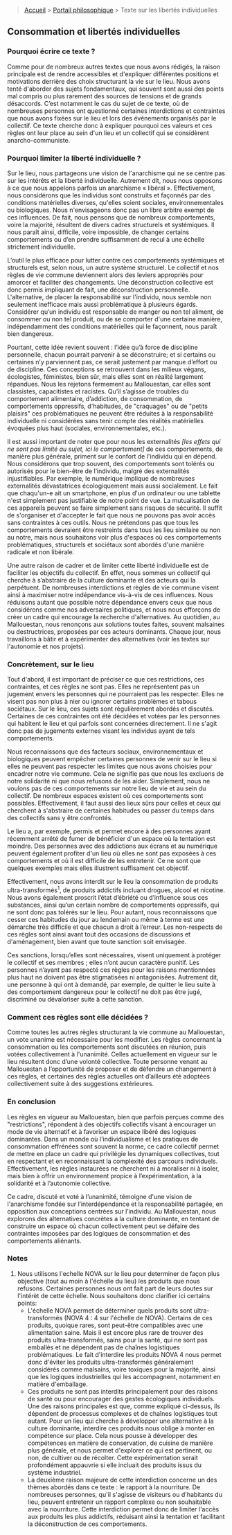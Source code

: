 > [Accueil](../../) > [Portail philosophique](../) > Texte sur les libertés individuelles

## Consommation et libertés individuelles

### Pourquoi écrire ce texte ?
Comme pour de nombreux autres textes que nous avons rédigés, la raison principale est de rendre accessibles et d'expliquer différentes positions et motivations derrière des choix structurant la vie sur le lieu. Nous avons tenté d'aborder des sujets fondamentaux, qui souvent sont aussi des points mal compris ou plus rarement des sources de tensions et de grands désaccords. C’est notamment le cas du sujet de ce texte, où de nombreuses personnes ont questionné certaines interdictions et contraintes que nous avons fixées sur le lieu et lors des événements organisés par le collectif. Ce texte cherche donc à expliquer pourquoi ces valeurs et ces règles ont leur place au sein d'un lieu et un collectif qui se considèrent anarcho-communiste.

### Pourquoi limiter la liberté individuelle ?
Sur le lieu, nous partageons une vision de l'anarchisme qui ne se centre pas sur les intérêts et la liberté individuelle. Autrement dit, nous nous opposons à ce que nous appelons parfois un anarchisme « libéral ». Effectivement, nous considérons que les individus sont construits et façonnés par des conditions matérielles diverses, qu'elles soient sociales, environnementales ou biologiques. Nous n'envisageons donc pas un libre arbitre exempt de ces influences. De fait, nous pensons que de nombreux comportements, voire la majorité, résultent de divers cadres structurels et systémiques. Il nous paraît ainsi, difficile, voire impossible, de changer certains comportements ou d’en prendre suffisamment de recul à une échelle strictement individuelle.

L’outil le plus efficace pour lutter contre ces comportements systémiques et structurels est, selon nous, un autre système structurel. Le collectif et nos règles de vie commune deviennent alors des leviers appropriés pour amorcer et faciliter des changements. Une déconstruction collective est donc permis impliquant de fait, une déconstruction personnelle. L'alternative, de placer la responsabilité sur l'individu, nous semble non seulement inefficace mais aussi problématique à plusieurs égards. Considérer qu’un individu est responsable de manger ou non tel aliment, de consommer ou non tel produit, ou de se comporter d'une certaine manière, indépendamment des conditions matérielles qui le façonnent, nous paraît bien dangereux.

Pourtant, cette idée revient souvent : l’idée qu’à force de discipline personnelle, chacun pourrait parvenir à se déconstruire; et si certains ou certaines n’y parviennent pas, ce serait justement par manque d’effort ou de discipline. Ces conceptions se retrouvent dans les milieux végans, écologistes, féministes, bien sûr, mais elles sont en réalité largement répandues. Nous les rejetons fermement au Mallouestan, car elles sont classistes, capacitistes et racistes. Qu’il s’agisse de troubles du comportement alimentaire, d’addiction, de consommation, de comportements oppressifs, d'habitudes, de "craquages" ou de "petits plaisirs" ces problématiques ne peuvent être réduites à la responsabilité individuelle ni considérées sans tenir compte des réalités matérielles évoquées plus haut (sociales, environnementales, etc.).

Il est aussi important de noter que pour nous les externalités *[les effets qui ne sont pas limité au sujet, ici le comportement]* de ces comportements, de manière plus générale, priment sur le confort de l'individu qui en dépend. Nous considérons que trop souvent, des comportements sont tolérés ou autorisés pour le bien-être de l’individu, malgré des externalités injustifiables. Par exemple, le numérique implique de nombreuses externalités dévastatrices écologiquement mais aussi socialement. Le fait que chaqu'un-e ait un smartphone, en plus d'un ordinateur ou une tablette n'est simplement pas justifiable de notre point de vue. La mutualisation de ces appareils peuvent se faire simplement sans risques de sécurité. Il suffit de s'organiser et d'accepter le fait que nous ne pouvons pas avoir accès sans contraintes à ces outils. Nous ne prétendons pas que tous les comportements devraient être restreints dans tous les lieu similaire ou non au notre, mais nous souhaitons voir plus d'espaces où ces comportements problématiques, structurels et sociétaux sont abordés d'une manière radicale et non libérale.

Une autre raison de cadrer et de limiter cette liberté individuelle est de faciliter les objectifs du collectif. En effet, nous sommes un collectif qui cherche à s’abstraire de la culture dominante et des acteurs qui la perpétuent. De nombreuses interdictions et règles de vie commune visent ainsi à maximiser notre indépendance vis-à-vis de ces influences. Nous réduisons autant que possible notre dépendance envers ceux que nous considérons comme nos adversaires politiques, et nous nous efforçons de créer un cadre qui encourage la recherche d'alternatives. Au quotidien, au Mallouestan, nous renonçons aux solutions toutes faites, souvent malsaines ou destructrices, proposées par ces acteurs dominants. Chaque jour, nous travaillons à bâtir et à expérimenter des alternatives (voir les textes sur l'autonomie et nos projets).

### Concrètement, sur le lieu
Tout d'abord, il est important de préciser ce que ces restrictions, ces contraintes, et ces règles ne sont pas. Elles ne représentent pas un jugement envers les personnes qui ne pourraient pas les respecter. Elles ne visent pas non plus à nier ou ignorer certains problèmes et tabous sociétaux. Sur le lieu, ces sujets sont régulièrement abordés et discutés. Certaines de ces contraintes ont été décidées et votées par les personnes qui habitent le lieu et qui parfois sont concernées directement. Il ne s'agit donc pas de jugements externes visant les individus ayant de tels comportements.

Nous reconnaissons que des facteurs sociaux, environnementaux et biologiques peuvent empêcher certaines personnes de venir sur le lieu si elles ne peuvent pas respecter les limites que nous avons choisies pour encadrer notre vie commune. Cela ne signifie pas que nous les excluons de notre solidarité ni que nous refusons de les aider. Simplement, nous ne voulons pas de ces comportements sur notre lieu de vie et au sein du collectif. De nombreux espaces existent où ces comportements sont possibles. Effectivement, il faut aussi des lieux sûrs pour celles et ceux qui cherchent à s'abstraire de certaines habitudes ou passer du temps dans des collectifs sans y être confrontés.

Le lieu a, par exemple, permis et permet encore à des personnes ayant récemment arrêté de fumer de bénéficier d'un espace où la tentation est moindre. Des personnes avec des addictions aux écrans et au numérique peuvent également profiter d'un lieu où elles ne sont pas exposées à ces comportements et où il est difficile de les entretenir. Ce ne sont que quelques exemples mais elles illustrent suffisament cet objectif.

Effectivement, nous avons interdit sur le lieu la consommation de produits ultra-transformés<sup>1</sup>, de produits addictifs incluant drogues, alcool et nicotine. Nous avons également proscrit l’état d’ébriété ou d’influence sous ces substances, ainsi qu’un certain nombre de comportements oppressifs, qui ne sont donc pas tolérés sur le lieu. Pour autant, nous reconnaissons que cesser ces habitudes du jour au lendemain ou même à terme est une démarche très difficile et que chacun a droit à l’erreur. Les non-respects de ces règles sont ainsi avant tout des occasions de discussions et d'aménagement, bien avant que toute sanction soit envisagée.

Ces sanctions, lorsqu’elles sont nécessaires, visent uniquement à protéger le collectif et ses membres ; elles n’ont aucun caractère punitif. Les personnes n’ayant pas respecté ces règles pour les raisons mentionnées plus haut ne doivent pas être stigmatisées ni antagonisées. Autrement dit, une personne à qui ont à demandé, par exemple, de quitter le lieu suite à des comportement dangereux pour le collectif ne doit pas être jugé, discriminé ou dévaloriser suite à cette sanction.

### Comment ces règles sont elle décidées ?
Comme toutes les autres règles structurant la vie commune au Mallouestan, un vote unanime est nécessaire pour les modifier. Les règles concernant la consommation ou les comportements sont discutées en réunion, puis votées collectivement à l'unanimité. Celles actuellement en vigueur sur le lieu résultent donc d’une volonté collective. Toute personne venant au Mallouestan a l’opportunité de proposer et de défendre un changement à ces règles, et certaines des règles actuelles ont d’ailleurs été adoptées collectivement suite à des suggestions extérieures.

### En conclusion
Les règles en vigueur au Mallouestan, bien que parfois perçues comme des "restrictions", répondent à des objectifs collectifs visant à encourager un mode de vie alternatif et à favoriser un espace libéré des logiques dominantes. Dans un monde où l'individualisme et les pratiques de consommation effrénées sont souvent la norme, ce cadre collectif permet de mettre en place un cadre qui privilégie les dynamiques collectives, tout en respectant et en reconnaissant la complexité des parcours individuels. Effectivement, les règles instaurées ne cherchent ni à moraliser ni à isoler, mais bien à offrir un environnement propice à l’expérimentation, à la solidarité et à l’autonomie collective.

Ce cadre, discuté et voté à l’unanimité, témoigne d'une vision de l'anarchisme fondée sur l’interdépendance et la responsabilité partagée, en opposition aux conceptions centrées sur l’individu. Au Mallouestan, nous explorons des alternatives concrètes a la culture dominante, en tentant de construire un espace où chacun collectivement peut se défaire des contraintes imposées par des logiques de consommation et des comportements aliénants.

### Notes
1. Nous utilisons l'echelle NOVA sur le lieu pour determiner de façon plus objective (tout au moin à l'échelle du lieu) les produits que nous refusons. Certaines  personnes nous ont fait part de leurs doutes sur l'intérèt de cette échelle. Nous souhaitons donc clarifier ici certains points: 
    - L'échelle NOVA permet de déterminer quels produits sont ultra-transformés (NOVA 4 : 4 sur l'échelle de NOVA). Certains de ces produits, quoique rares, sont peut-être compatibles avec une alimentation saine. Mais il est encore plus rare de trouver des produits ultra-transformés, sains pour la santé, qui ne sont pas emballés et ne dépendent pas de chaînes logistiques problématiques. Le fait d'interdire les produits NOVA 4 nous permet donc d'éviter les produits ultra-transformés généralement considérés comme malsains, voire toxiques pour la majorité, ainsi que les logiques industrielles qui les accompagnent, notamment en matière d'emballage.
    - Ces produits ne sont pas interdits principalement pour des raisons de santé ou pour encourager des gestes écologiques individuels. Une des raisons principales est que, comme expliqué ci-dessus, ils dépendent de processus complexes et de chaînes logistiques tout autant. Pour un lieu qui cherche à développer une alternative à la culture dominante, interdire ces produits nous oblige à monter en compétence sur place. Cela nous pousse à développer des compétences en matière de conservation, de cuisine de manière plus générale, et nous permet d'explorer ce qui est pertinent, ou non, de cultiver ou de récolter. Cette expérimentation serait profondément appauvrie si elle incluait des produits issus du système industriel.
    - La deuxième raison majeure de cette interdiction concerne un des thèmes abordés dans ce texte : le rapport à la nourriture. De nombreuses personnes, qu'il s'agisse de visiteurs ou d'habitants du lieu, peuvent entretenir un rapport complexe ou non souhaitable avec la nourriture. Cette interdiction permet donc de limiter l'accès aux produits les plus addictifs, réduisant ainsi la tentation et facilitant la déconstruction de ces comportements.